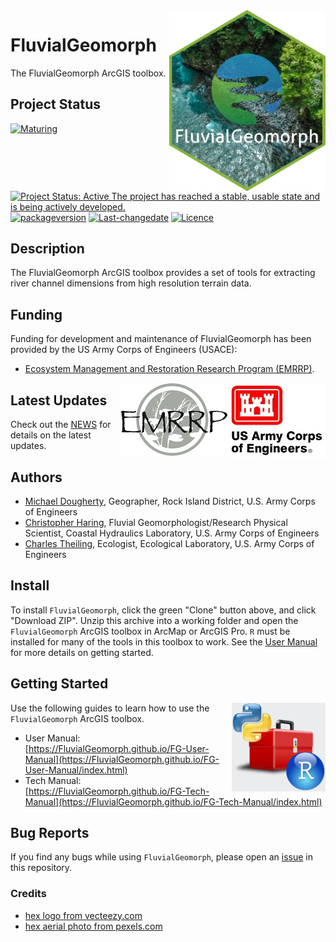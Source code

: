 <img src="docs/images/FG-hex.png" width=250 align="right" />

# FluvialGeomorph
The FluvialGeomorph ArcGIS toolbox. 

## Project Status
[![Maturing](https://img.shields.io/badge/lifecycle-maturing-blue.svg)](https://www.tidyverse.org/lifecycle)
[![Project Status: Active The project has reached a stable, usable state and is being actively developed.](https://www.repostatus.org/badges/latest/active.svg)](https://www.repostatus.org/#active)
[![packageversion](https://img.shields.io/badge/Package%20version-0.1.31-orange.svg?style=flat-square)](commits/master)
[![Last-changedate](https://img.shields.io/badge/last%20change-2020--07--06-yellowgreen.svg)](/commits/master)
[![Licence](https://img.shields.io/badge/licence-CC0-blue.svg)](http://choosealicense.com/licenses/cc0-1.0/)

## Description
The FluvialGeomorph ArcGIS toolbox provides a set of tools for extracting river channel dimensions from high resolution terrain data. 

## Funding
Funding for development and maintenance of FluvialGeomorph has been provided by the US Army Corps of Engineers (USACE):

* [Ecosystem Management and Restoration Research Program (EMRRP)](https://emrrp.el.erdc.dren.mil). 

<img src="docs/images/HDQLO-03_h120.jpg" align="right" />
<img src="docs/images/EMRRP_logo_300.png" align="right" />


## Latest Updates
Check out the [NEWS](NEWS.md) for details on the latest updates. 

## Authors
* [Michael Dougherty](mailto:Michael.P.Dougherty@usace.army.mil), Geographer, Rock Island District, U.S. Army Corps of Engineers
* [Christopher Haring](mailto:Christopher.P.Haring@usace.army.mil), Fluvial Geomorphologist/Research Physical Scientist, Coastal Hydraulics Laboratory, U.S. Army Corps of Engineers
* [Charles Theiling](mailto:Charles.H.Theiling@usace.army.mil), Ecologist, Ecological Laboratory, U.S. Army Corps of Engineers

## Install
To install `FluvialGeomorph`, click the green "Clone" button above, and click "Download ZIP". Unzip this archive into a working folder and open the `FluvialGeomorph` ArcGIS toolbox in ArcMap or ArcGIS Pro. `R` must be installed for many of the tools in this toolbox to work. See the [User Manual](https://FluvialGeomorph.github.io/FG-User-Manual/index.html) for more details on getting started. 

<!-- ![](docs/images/hexwall_6.png) -->

## Getting Started

<img src="docs/images/python_r_toolbox.png" width=150 align="right" />

Use the following guides to learn how to use the `FluvialGeomorph` ArcGIS toolbox. 

* User Manual: [https://FluvialGeomorph.github.io/FG-User-Manual](https://FluvialGeomorph.github.io/FG-User-Manual/index.html)
* Tech Manual: [https://FluvialGeomorph.github.io/FG-Tech-Manual](https://FluvialGeomorph.github.io/FG-Tech-Manual/index.html)

## Bug Reports
If you find any bugs while using `FluvialGeomorph`, please open an [issue](https://github.com/FluvialGeomorph/FluvialGeomorph/issues) in this repository. 

### Credits
* [hex logo from vecteezy.com](https://www.vecteezy.com/free-vector/natural)
* [hex aerial photo from pexels.com](https://www.pexels.com/@donaldtong94)